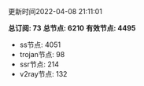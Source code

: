 更新时间2022-04-08 21:11:01

**总订阅: 73**
**总节点: 6210**
**有效节点: 4495**
- ss节点: 4051
- trojan节点: 98
- ssr节点: 214
- v2ray节点: 132
